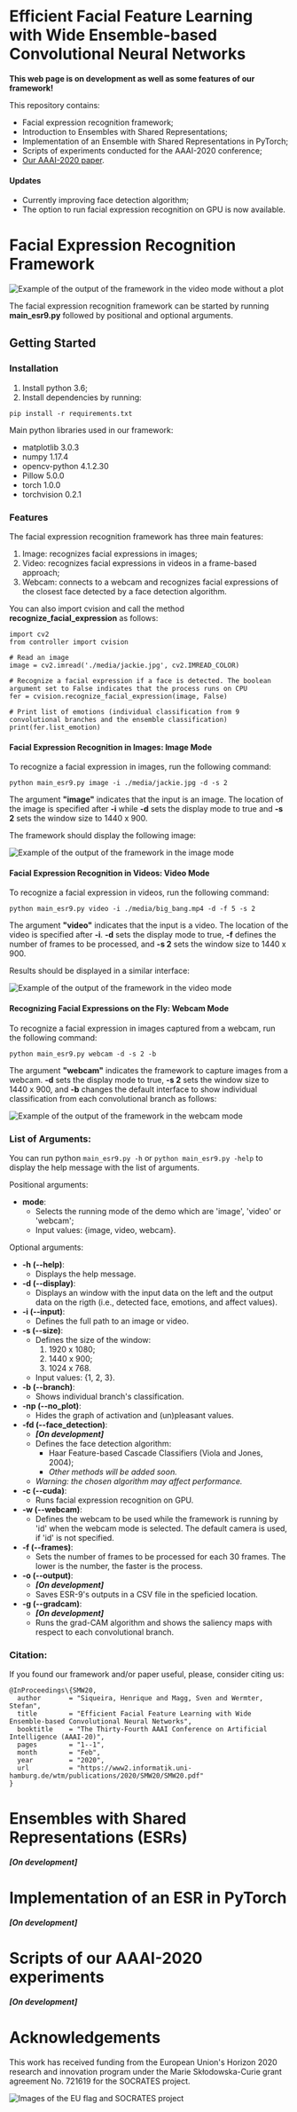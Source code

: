 # Efficient Facial Feature Learning with Wide Ensemble-based Convolutional Neural Networks
**This web page is on development as well as some features of our framework!**

This repository contains:
- Facial expression recognition framework;
- Introduction to Ensembles with Shared Representations;
- Implementation of an Ensemble with Shared Representations in PyTorch;
- Scripts of experiments conducted for the AAAI-2020 conference;
- [Our AAAI-2020 paper](https://github.com/siqueira-hc/Efficient-Facial-Feature-Learning-with-Wide-Ensemble-based-Convolutional-Neural-Networks/blob/master/media/Siqueira-AAAI_2020.pdf).

#### Updates
- Currently improving face detection algorithm;
- The option to run facial expression recognition on GPU is now available. 

# Facial Expression Recognition Framework
![Example of the output of the framework in the video mode without a plot](https://github.com/siqueira-hc/Efficient-Facial-Feature-Learning-with-Wide-Ensemble-based-Convolutional-Neural-Networks/blob/master/media/terminator.gif)


The facial expression recognition framework can be started by running **main_esr9.py** followed by positional and optional arguments.

## Getting Started
### Installation
1. Install python 3.6;
2. Install dependencies by running:

```
pip install -r requirements.txt
```

Main python libraries used in our framework:
- matplotlib 3.0.3
- numpy 1.17.4
- opencv-python 4.1.2.30
- Pillow 5.0.0
- torch 1.0.0
- torchvision 0.2.1

### Features
The facial expression recognition framework has three main features:

1. Image: recognizes facial expressions in images;
2. Video: recognizes facial expressions in videos in a frame-based approach;
3. Webcam: connects to a webcam and recognizes facial expressions of the closest face detected by a face detection algorithm.

You can also import cvision and call the method **recognize_facial_expression** as follows:

```
import cv2
from controller import cvision

# Read an image
image = cv2.imread('./media/jackie.jpg', cv2.IMREAD_COLOR)

# Recognize a facial expression if a face is detected. The boolean argument set to False indicates that the process runs on CPU
fer = cvision.recognize_facial_expression(image, False)

# Print list of emotions (individual classification from 9 convolutional branches and the ensemble classification)	
print(fer.list_emotion)
```

#### Facial Expression Recognition in Images: Image Mode
To recognize a facial expression in images, run the following command:

```
python main_esr9.py image -i ./media/jackie.jpg -d -s 2
```

The argument **"image"** indicates that the input is an image. The location of the image is specified after **-i** while **-d** sets the display mode to true and **-s 2** sets the window size to 1440 x 900.

The framework should display the following image:

![Example of the output of the framework in the image mode](https://github.com/siqueira-hc/Efficient-Facial-Feature-Learning-with-Wide-Ensemble-based-Convolutional-Neural-Networks/blob/master/media/image_mode.png)

#### Facial Expression Recognition in Videos: Video Mode
To recognize a facial expression in videos, run the following command:


```
python main_esr9.py video -i ./media/big_bang.mp4 -d -f 5 -s 2
```

The argument **"video"** indicates that the input is a video. The location of the video is specified after **-i**. **-d** sets the display mode to true, **-f** defines the number of frames to be processed, and **-s 2** sets the window size to 1440 x 900.

Results should be displayed in a similar interface:

![Example of the output of the framework in the video mode](https://github.com/siqueira-hc/Efficient-Facial-Feature-Learning-with-Wide-Ensemble-based-Convolutional-Neural-Networks/blob/master/media/video_mode.png)

#### Recognizing Facial Expressions on the Fly: Webcam Mode
To recognize a facial expression in images captured from a webcam, run the following command:


```
python main_esr9.py webcam -d -s 2 -b
```

The argument **"webcam"** indicates the framework to capture images from a webcam. **-d** sets the display mode to true, **-s 2** sets the window size to 1440 x 900, and **-b** changes the default interface to show individual classification from each convolutional branch as follows:

![Example of the output of the framework in the webcam mode](https://github.com/siqueira-hc/Efficient-Facial-Feature-Learning-with-Wide-Ensemble-based-Convolutional-Neural-Networks/blob/master/media/webcam_mode.png)

### List of Arguments:
You can run python `main_esr9.py -h` or `python main_esr9.py -help` to display the help message with the list of arguments.

Positional arguments:
- **mode**:
	- Selects the running mode of the demo which are 'image', 'video' or 'webcam';
	- Input values: {image, video, webcam}.

Optional arguments:
- **-h (--help)**:
	- Displays the help message.
- **-d (--display)**:
	- Displays an window with the input data on the left and the output data on the rigth (i.e., detected face, emotions, and affect values).
- **-i (--input)**:
	- Defines the full path to an image or video.
- **-s (--size)**:
	- Defines the size of the window:
		1. 1920 x 1080;
		2. 1440 x 900;
		3. 1024 x 768.
	- Input values: {1, 2, 3}.
- **-b (--branch)**:
	- Shows individual branch's classification.
- **-np (--no_plot)**:
	- Hides the graph of activation and (un)pleasant values.
- **-fd (--face_detection)**:
	- _**[On development]**_
	- Defines the face detection algorithm:
	    - Haar Feature-based Cascade Classifiers (Viola and Jones, 2004);
	    - _Other methods will be added soon._
	- _Warning: the chosen algorithm may affect performance._
- **-c (--cuda)**:
	- Runs facial expression recognition on GPU.
- **-w (--webcam)**:
	-  Defines the webcam to be used while the framework is running by 'id' when the webcam mode is selected. The default camera is used, if 'id' is not specified.
- **-f (--frames)**:
	-  Sets the number of frames to be processed for each 30 frames. The lower is the number, the faster is the process.
- **-o (--output)**:
	- _**[On development]**_
	- Saves ESR-9's outputs in a CSV file in the speficied location.
- **-g (--gradcam)**:
	- _**[On development]**_
	- Runs the grad-CAM algorithm and shows the saliency maps with respect to each convolutional branch.

### Citation:
If you found our framework and/or paper useful, please, consider citing us:
```
@InProceedings\{SMW20,
  author       = "Siqueira, Henrique and Magg, Sven and Wermter, Stefan",
  title        = "Efficient Facial Feature Learning with Wide Ensemble-based Convolutional Neural Networks",
  booktitle    = "The Thirty-Fourth AAAI Conference on Artificial Intelligence (AAAI-20)",
  pages        = "1--1",
  month        = "Feb",
  year         = "2020",
  url          = "https://www2.informatik.uni-hamburg.de/wtm/publications/2020/SMW20/SMW20.pdf"
}
```

# Ensembles with Shared Representations (ESRs)
_**[On development]**_

# Implementation of an ESR in PyTorch
_**[On development]**_

# Scripts of our AAAI-2020 experiments
_**[On development]**_

# Acknowledgements
This work has received funding from the European Union's Horizon 2020 research and innovation program under the Marie Skłodowska-Curie grant agreement No. 721619 for the SOCRATES project.

![Images of the EU flag and SOCRATES project](https://github.com/siqueira-hc/Efficient-Facial-Feature-Learning-with-Wide-Ensemble-based-Convolutional-Neural-Networks/blob/master/media/logo.png) 
